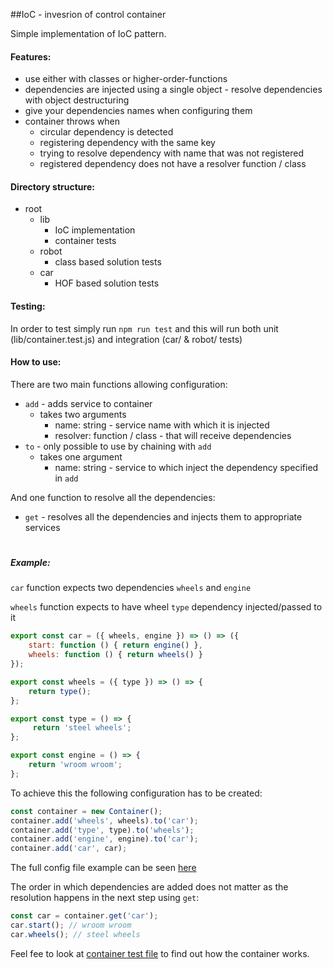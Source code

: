 ##IoC - invesrion of control container

Simple implementation of IoC pattern.

#### Features:
- use either with classes or higher-order-functions
- dependencies are injected using a single object - resolve dependencies with object destructuring
- give your dependencies names when configuring them
- container throws when
  - circular dependency is detected
  - registering dependency with the same key
  - trying to resolve dependency with name that was not registered
  - registered dependency does not have a resolver function / class
  
#### Directory structure:

- root
  - lib
    - IoC implementation
    - container tests
  - robot
    - class based solution tests
  - car
    - HOF based solution tests
    
#### Testing:

In order to test simply run `npm run test` and this will run both unit (lib/container.test.js) and integration (car/ & robot/ tests)

#### How to use:

There are two main functions allowing configuration:
- `add` - adds service to container 
  - takes two arguments
    - name: string - service name with which it is injected
    - resolver: function / class - that will receive dependencies
- `to` - only possible to use by chaining with `add`
  - takes one argument
    - name: string - service to which inject the dependency specified in `add`

And one function to resolve all the dependencies:
- `get` - resolves all the dependencies and injects them to appropriate services

#

##### *Example:*

`car` function expects two dependencies `wheels` and `engine`

`wheels` function expects to have wheel `type` dependency injected/passed to it

```javascript
export const car = ({ wheels, engine }) => () => ({
	start: function () { return engine() },
	wheels: function () { return wheels() }
});

export const wheels = ({ type }) => () => {
	return type();
};

export const type = () => {
	 return 'steel wheels';
};

export const engine = () => {
	return 'wroom wroom';
};
```

To achieve this the following configuration has to be created:

```javascript
const container = new Container();
container.add('wheels', wheels).to('car');
container.add('type', type).to('wheels');
container.add('engine', engine).to('car');
container.add('car', car);
```
The full config file example can be seen [here](https://github.com/matewilk/IoC/blob/master/car/car.container.config.js)

The order in which dependencies are added does not matter as the resolution happens in the next step using `get`:

```javascript
const car = container.get('car');
car.start(); // wroom wroom
car.wheels(); // steel wheels
```

Feel fee to look at [container test file](https://github.com/matewilk/IoC/blob/master/lib/container.test.js) to find out how the container works.
